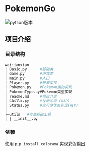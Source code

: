 # PokemonGo

![python版本](https://img.shields.io/badge/Python-3.11.4-blue)

## 项目介绍

### 目录结构

```bash
weijianxian
│ Basic.py      #基础类
│ Game.py       #游戏类
│ main.py       #入口
│ Player.py     #玩家实现
│ Pokemon.py    #Pokemon类的实现
│ PokemonType.py#Pokemon类型实现
│ readme.md     #项目介绍
│ Skills.py     #技能实现 (WIP)
│ Status.py     #宝可梦状态实现(WIP)
│
├─utils   #存放基础工具
│ │ __init__.py

```

### 依赖

使用 `pip install colorama` 实现彩色输出
